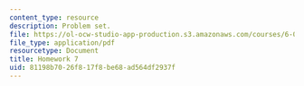 ```yaml
---
content_type: resource
description: Problem set.
file: https://ol-ocw-studio-app-production.s3.amazonaws.com/courses/6-055j-the-art-of-approximation-in-science-and-engineering-spring-2008/81198b7026f817f8be68ad564df2937f_hw07.pdf
file_type: application/pdf
resourcetype: Document
title: Homework 7
uid: 81198b70-26f8-17f8-be68-ad564df2937f
---
```

